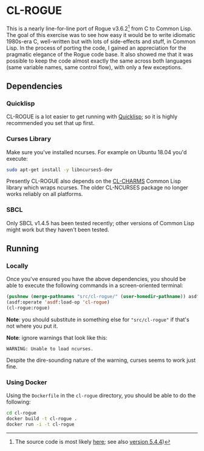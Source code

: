 # CL-ROGUE

This is a nearly line-for-line port of Rogue v3.6.2[^roguecode]  from C to Common
Lisp. The goal of this exercise was to see how easy it would be to
write idiomatic 1980s-era C, well-written but with lots of
side-effects and stuff, in Common Lisp. In the process of porting the
code, I gained an appreciation for the pragmatic elegance of the Rogue
code base. It also showed me that it was possible to keep the code
almost exactly the same across both languages (same variable names,
same control flow), with only a few exceptions.


[^roguecode]: The source code is most likely [here](http://www.roguelikedevelopment.org/archive/files/sourcecode/from_bsd_usenix87_rogue3.6.zip); see also [version 5.4.4](https://github.com/Davidslv/rogue))


## Dependencies

### Quicklisp 

CL-ROGUE is a lot easier to get running with
[Quicklisp](https://www.quicklisp.org/beta/); so it is highly
recommended you set that up first.

### Curses Library

Make sure you've installed ncurses. For example on Ubuntu 18.04 you'd
execute:

```bash
sudo apt-get install -y libncurses5-dev
```

Presently CL-ROGUE also depends on the
[CL-CHARMS](https://github.com/HiTECNOLOGYs/cl-charms) Common Lisp
library which wraps ncurses. The older CL-NCURSES package no longer
works reliably on all platforms.

### SBCL

Only SBCL v1.4.5 has been tested recently; other versions of Common
Lisp might work but they haven't been tested.

## Running

### Locally

Once you've ensured you have the above dependencies, you should be
able to execute the following commands in a screen-oriented terminal:

```lisp
(pushnew (merge-pathnames "src/cl-rogue/" (user-homedir-pathname)) asdf:*central-registry*)
(asdf:operate 'asdf:load-op 'cl-rogue)
(cl-rogue:rogue)
```

**Note**: you should substitute in something else for `"src/cl-rogue"`
if that's not where you put it.

**Note**: ignore warnings that look like this:

```
WARNING: Unable to load ncurses.
```

Despite the dire-sounding nature of the warning, curses seems to work
just fine.

### Using Docker

Using the `Dockerfile` in the `cl-rogue` directory, you should be able
to do the following:

```bash
cd cl-rogue
docker build -t cl-rogue .
docker run -i -t cl-rogue
```
